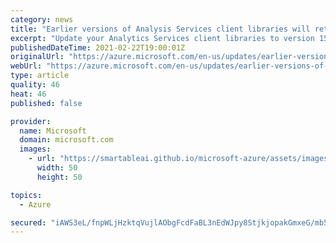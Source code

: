 ```yaml
---
category: news
title: "Earlier versions of Analysis Services client libraries will retire on 30 June 2021"
excerpt: "Update your Analytics Services client libraries to version 15.1.37.40 or higher by 30 June 2021."
publishedDateTime: 2021-02-22T19:00:01Z
originalUrl: "https://azure.microsoft.com/en-us/updates/earlier-versions-of-analysis-services-client-libraries-will-retire-on-30-june-2021/"
webUrl: "https://azure.microsoft.com/en-us/updates/earlier-versions-of-analysis-services-client-libraries-will-retire-on-30-june-2021/"
type: article
quality: 46
heat: 46
published: false

provider:
  name: Microsoft
  domain: microsoft.com
  images:
    - url: "https://smartableai.github.io/microsoft-azure/assets/images/organizations/microsoft.com-50x50.jpg"
      width: 50
      height: 50

topics:
  - Azure

secured: "iAWS3eL/fnpWLjHzktqVujlAObgFcdFaBL3nEdWJpy8StjkjopakGmxeG/mb5q15pyX9rY9YBH6HNY0SW6WQlmTEEU7zvyVNi2E1vNX8W+0hbKr+k69EBFbNJ7UZGdzlDVt9miZ1YsIpph53r033jbjdZldcUuTrcq14eTwU+J8/PMN5QVwqxKOly/uwGExckaloUA/3P3uI9kqzcfP54hE+UIdB3h2tuVhEvvzO08Qp+ivWGNg9kxBzn3fluinqldF0dR+anm7ZwjWfowAjyn5Yl/FK9zmU9b+EuT2qd/yHEnQF6Oi+fO91i8aNy58pKIB/Bpiqxiq3mSLZkKC6ystIrU4nJcZA9Bl3j36jZ7o=;rFDXMED5jLtMNKJhXHGSUw=="
---
```


